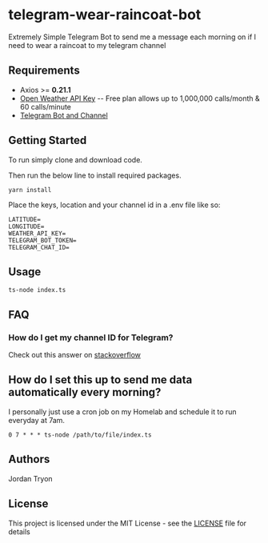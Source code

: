 # telegram-wear-raincoat-bot

Extremely Simple Telegram Bot to send me a message each morning on if I need to wear a raincoat to my telegram channel

## Requirements

- Axios >= **0.21.1**
- [Open Weather API Key](https://openweathermap.org/) -- Free plan allows up to 1,000,000 calls/month & 60 calls/minute
- [Telegram Bot and Channel](https://core.telegram.org/bots)

## Getting Started

To run simply clone and download code.

Then run the below line to install required packages.

```
yarn install
```

Place the keys, location and your channel id in a .env file like so:

```
LATITUDE=
LONGITUDE=
WEATHER_API_KEY=
TELEGRAM_BOT_TOKEN=
TELEGRAM_CHAT_ID=

```

## Usage

```
ts-node index.ts
```

## FAQ

### How do I get my channel ID for Telegram?

Check out this answer on [stackoverflow](https://stackoverflow.com/a/33862907/4712724)

## How do I set this up to send me data automatically every morning?

I personally just use a cron job on my Homelab and schedule it to run everyday at 7am.

```
0 7 * * * ts-node /path/to/file/index.ts
```

## Authors

Jordan Tryon

## License

This project is licensed under the MIT License - see the [LICENSE](LICENSE) file for details
